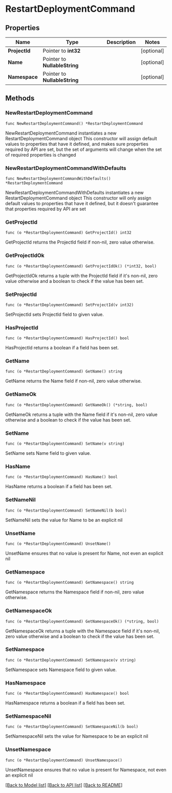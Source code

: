 # RestartDeploymentCommand

## Properties

Name | Type | Description | Notes
------------ | ------------- | ------------- | -------------
**ProjectId** | Pointer to **int32** |  | [optional] 
**Name** | Pointer to **NullableString** |  | [optional] 
**Namespace** | Pointer to **NullableString** |  | [optional] 

## Methods

### NewRestartDeploymentCommand

`func NewRestartDeploymentCommand() *RestartDeploymentCommand`

NewRestartDeploymentCommand instantiates a new RestartDeploymentCommand object
This constructor will assign default values to properties that have it defined,
and makes sure properties required by API are set, but the set of arguments
will change when the set of required properties is changed

### NewRestartDeploymentCommandWithDefaults

`func NewRestartDeploymentCommandWithDefaults() *RestartDeploymentCommand`

NewRestartDeploymentCommandWithDefaults instantiates a new RestartDeploymentCommand object
This constructor will only assign default values to properties that have it defined,
but it doesn't guarantee that properties required by API are set

### GetProjectId

`func (o *RestartDeploymentCommand) GetProjectId() int32`

GetProjectId returns the ProjectId field if non-nil, zero value otherwise.

### GetProjectIdOk

`func (o *RestartDeploymentCommand) GetProjectIdOk() (*int32, bool)`

GetProjectIdOk returns a tuple with the ProjectId field if it's non-nil, zero value otherwise
and a boolean to check if the value has been set.

### SetProjectId

`func (o *RestartDeploymentCommand) SetProjectId(v int32)`

SetProjectId sets ProjectId field to given value.

### HasProjectId

`func (o *RestartDeploymentCommand) HasProjectId() bool`

HasProjectId returns a boolean if a field has been set.

### GetName

`func (o *RestartDeploymentCommand) GetName() string`

GetName returns the Name field if non-nil, zero value otherwise.

### GetNameOk

`func (o *RestartDeploymentCommand) GetNameOk() (*string, bool)`

GetNameOk returns a tuple with the Name field if it's non-nil, zero value otherwise
and a boolean to check if the value has been set.

### SetName

`func (o *RestartDeploymentCommand) SetName(v string)`

SetName sets Name field to given value.

### HasName

`func (o *RestartDeploymentCommand) HasName() bool`

HasName returns a boolean if a field has been set.

### SetNameNil

`func (o *RestartDeploymentCommand) SetNameNil(b bool)`

 SetNameNil sets the value for Name to be an explicit nil

### UnsetName
`func (o *RestartDeploymentCommand) UnsetName()`

UnsetName ensures that no value is present for Name, not even an explicit nil
### GetNamespace

`func (o *RestartDeploymentCommand) GetNamespace() string`

GetNamespace returns the Namespace field if non-nil, zero value otherwise.

### GetNamespaceOk

`func (o *RestartDeploymentCommand) GetNamespaceOk() (*string, bool)`

GetNamespaceOk returns a tuple with the Namespace field if it's non-nil, zero value otherwise
and a boolean to check if the value has been set.

### SetNamespace

`func (o *RestartDeploymentCommand) SetNamespace(v string)`

SetNamespace sets Namespace field to given value.

### HasNamespace

`func (o *RestartDeploymentCommand) HasNamespace() bool`

HasNamespace returns a boolean if a field has been set.

### SetNamespaceNil

`func (o *RestartDeploymentCommand) SetNamespaceNil(b bool)`

 SetNamespaceNil sets the value for Namespace to be an explicit nil

### UnsetNamespace
`func (o *RestartDeploymentCommand) UnsetNamespace()`

UnsetNamespace ensures that no value is present for Namespace, not even an explicit nil

[[Back to Model list]](../README.md#documentation-for-models) [[Back to API list]](../README.md#documentation-for-api-endpoints) [[Back to README]](../README.md)


